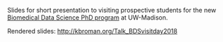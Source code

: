 Slides for short presentation to visiting prospective students for the
new [Biomedical Data Science PhD program](https://bit.ly/MadBDS) at
UW-Madison.

Rendered slides: <http://kbroman.org/Talk_BDSvisitday2018>
